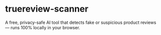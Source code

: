 # truereview-scanner
A free, privacy-safe AI tool that detects fake or suspicious product reviews — runs 100% locally in your browser.
